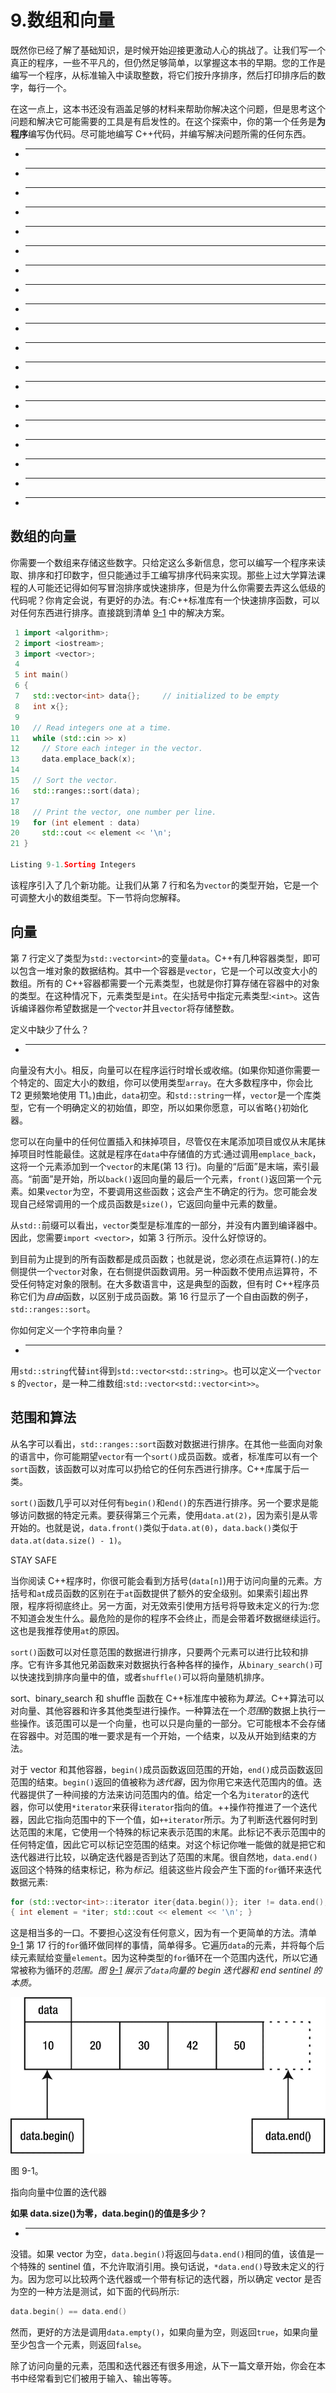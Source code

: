 # 9.数组和向量

既然你已经了解了基础知识，是时候开始迎接更激动人心的挑战了。让我们写一个真正的程序，一些不平凡的，但仍然足够简单，以掌握这本书的早期。您的工作是编写一个程序，从标准输入中读取整数，将它们按升序排序，然后打印排序后的数字，每行一个。

在这一点上，这本书还没有涵盖足够的材料来帮助你解决这个问题，但是思考这个问题和解决它可能需要的工具是有启发性的。在这个探索中，你的第一个任务是**为程序**编写伪代码。尽可能地编写 C++代码，并编写解决问题所需的任何东西。

*   ___________________________________________________

*   ___________________________________________________

*   ___________________________________________________

*   ___________________________________________________

*   ___________________________________________________

*   ___________________________________________________

*   ___________________________________________________

*   ___________________________________________________

*   ___________________________________________________

*   ___________________________________________________

*   ___________________________________________________

*   ___________________________________________________

*   ___________________________________________________

*   ___________________________________________________

*   ___________________________________________________

*   ___________________________________________________

*   ___________________________________________________

*   ___________________________________________________

*   ___________________________________________________

## 数组的向量

你需要一个数组来存储这些数字。只给定这么多新信息，您可以编写一个程序来读取、排序和打印数字，但只能通过手工编写排序代码来实现。那些上过大学算法课程的人可能还记得如何写冒泡排序或快速排序，但是为什么你需要去弄这么低级的代码呢？你肯定会说，有更好的办法。有:C++标准库有一个快速排序函数，可以对任何东西进行排序。直接跳到清单 [9-1](#PC1) 中的解决方案。

```cpp
 1 import <algorithm>;
 2 import <iostream>;
 3 import <vector>;
 4
 5 int main()
 6 {
 7   std::vector<int> data{};     // initialized to be empty
 8   int x{};
 9
10   // Read integers one at a time.
11   while (std::cin >> x)
12     // Store each integer in the vector.
13     data.emplace_back(x);
14
15   // Sort the vector.
16   std::ranges::sort(data);
17
18   // Print the vector, one number per line.
19   for (int element : data)
20     std::cout << element << '\n';
21 }

Listing 9-1.Sorting Integers

```

该程序引入了几个新功能。让我们从第 7 行和名为`vector`的类型开始，它是一个可调整大小的数组类型。下一节将向您解释。

## 向量

第 7 行定义了类型为`std::vector<int>`的变量`data`。C++有几种容器类型，即可以包含一堆对象的数据结构。其中一个容器是`vector`，它是一个可以改变大小的数组。所有的 C++容器都需要一个元素类型，也就是你打算存储在容器中的对象的类型。在这种情况下，元素类型是`int`。在尖括号中指定元素类型:`<int>`。这告诉编译器你希望数据是一个`vector`并且`vector`将存储整数。

定义中缺少了什么？

*   _____________________________________________________________

向量没有大小。相反，向量可以在程序运行时增长或收缩。(如果你知道你需要一个特定的、固定大小的数组，你可以使用类型`array`。在大多数程序中，你会比 T2 更频繁地使用 T1。)由此，`data`初空。和`std::string`一样，`vector`是一个库类型，它有一个明确定义的初始值，即空，所以如果你愿意，可以省略`{}`初始化器。

您可以在向量中的任何位置插入和抹掉项目，尽管仅在末尾添加项目或仅从末尾抹掉项目时性能最佳。这就是程序在`data`中存储值的方式:通过调用`emplace_back`，这将一个元素添加到一个`vector`的末尾(第 13 行)。向量的“后面”是末端，索引最高。“前面”是开始，所以`back()`返回向量的最后一个元素，`front()`返回第一个元素。如果`vector`为空，不要调用这些函数；这会产生不确定的行为。您可能会发现自己经常调用的一个成员函数是`size()`，它返回向量中元素的数量。

从`std::`前缀可以看出，`vector`类型是标准库的一部分，并没有内置到编译器中。因此，您需要`import <vector>`，如第 3 行所示。没什么好惊讶的。

到目前为止提到的所有函数都是成员函数；也就是说，您必须在点运算符(`.`)的左侧提供一个`vector`对象，在右侧提供函数调用。另一种函数不使用点运算符，不受任何特定对象的限制。在大多数语言中，这是典型的函数，但有时 C++程序员称它们为*自由*函数，以区别于成员函数。第 16 行显示了一个自由函数的例子，`std::ranges::sort`。

你如何定义一个字符串向量？

*   _____________________________________________________________

用`std::string`代替`int`得到`std::vector<std::string>`。也可以定义一个`vector` s 的`vector`，是一种二维数组:`std::vector<std::vector<int>>`。

## 范围和算法

从名字可以看出，`std::ranges::sort`函数对数据进行排序。在其他一些面向对象的语言中，你可能期望`vector`有一个`sort()`成员函数。或者，标准库可以有一个`sort`函数，该函数可以对库可以扔给它的任何东西进行排序。C++库属于后一类。

`sort()`函数几乎可以对任何有`begin()`和`end()`的东西进行排序。另一个要求是能够访问数据的特定元素。要获得第三个元素，使用`data.at(2)`，因为索引是从零开始的。也就是说，`data.front()`类似于`data.at(0)`，`data.back()`类似于`data.at(data.size() - 1)`。

STAY SAFE

当你阅读 C++程序时，你很可能会看到方括号(`data[n]`)用于访问向量的元素。方括号和`at`成员函数的区别在于`at`函数提供了额外的安全级别。如果索引超出界限，程序将彻底终止。另一方面，对无效索引使用方括号将导致未定义的行为:您不知道会发生什么。最危险的是你的程序不会终止，而是会带着坏数据继续运行。这也是我推荐使用`at`的原因。

`sort()`函数可以对任意范围的数据进行排序，只要两个元素可以进行比较和排序。它有许多其他兄弟函数来对数据执行各种各样的操作，从`binary_search()`可以快速找到排序向量中的值，或者`shuffle()`可以将向量随机排序。

sort、binary_search 和 shuffle 函数在 C++标准库中被称为*算法*。C++算法可以对向量、其他容器和许多其他类型进行操作。一种算法在一个*范围*的数据上执行一些操作。该范围可以是一个向量，也可以只是向量的一部分。它可能根本不会存储在容器中。对范围的唯一要求是有一个开始，一个结束，以及从开始到结束的方法。

对于 vector 和其他容器，`begin()`成员函数返回范围的开始，`end()`成员函数返回范围的结束。`begin()`返回的值被称为*迭代器*，因为你用它来迭代范围内的值。迭代器提供了一种间接的方法来访问范围内的值。给定一个名为`iterator`的迭代器，你可以使用`*iterator`来获得`iterator`指向的值。++操作符推进了一个迭代器，因此它指向范围中的下一个值，如`++iterator`所示。为了判断迭代器何时到达范围的末尾，它使用一个特殊的标记来表示范围的末尾。此标记不表示范围中的任何特定值，因此它可以标记空范围的结束。对这个标记你唯一能做的就是把它和迭代器进行比较，以确定迭代器是否到达了范围的末尾。很自然地，`data.end()`返回这个特殊的结束标记，称为*标记*。组装这些片段会产生下面的`for`循环来迭代数据元素:

```cpp
for (std::vector<int>::iterator iter{data.begin()}; iter != data.end(); ++iter)
{ int element = *iter; std::cout << element << '\n'; }

```

这是相当多的一口。不要担心这没有任何意义，因为有一个更简单的方法。清单 [9-1](#PC1) 第 17 行的`for`循环做同样的事情，简单得多。它遍历`data`的元素，并将每个后续元素赋给变量`element`。因为这种类型的`for`循环在一个范围内迭代，所以它通常被称为循环的*范围。图 [9-1](#Fig1) 展示了`data`向量的 begin 迭代器和 end sentinel 的本质。*

![img/319657_3_En_9_Fig1_HTML.png](img/319657_3_En_9_Fig1_HTML.png)

图 9-1。

指向向量中位置的迭代器

**如果 data.size()为零，data.begin()的值是多少？**

*   _____________________________________________________________

没错。如果 vector 为空，`data.begin()`将返回与`data.end()`相同的值，该值是一个特殊的 sentinel 值，不允许取消引用。换句话说，`*data.end()`导致未定义的行为。因为您可以比较两个迭代器或一个带有标记的迭代器，所以确定 vector 是否为空的一种方法是测试，如下面的代码所示:

```cpp
data.begin() == data.end()

```

然而，更好的方法是调用`data.empty()`，如果向量为空，则返回`true`，如果向量至少包含一个元素，则返回`false`。

除了访问向量的元素，范围和迭代器还有很多用途，从下一篇文章开始，你会在本书中经常看到它们被用于输入、输出等等。